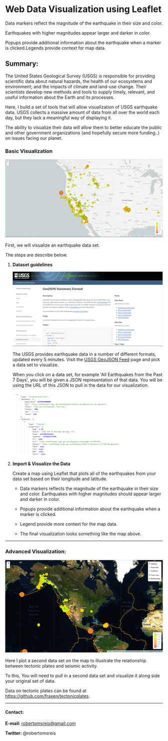 # Web Data Visualization using Leaflet

Data markers reflect the magnitude of the earthquake in their size and color. 

Earthquakes with higher magnitudes appear larger and darker in color.

Popups provide additional information about the earthquake when a marker is clicked.Legends provide context for map data.

## Summary:

The United States Geological Survey (USGS) is responsible for providing scientific data about natural hazards, the health of our ecosystems and environment; and the impacts of climate and land-use change. Their scientists develop new methods and tools to supply timely, relevant, and useful information about the Earth and its processes.

Here, I build a set of tools that will allow visualization of USGS earthquake data. USGS collects a massive amount of data from all over the world each day, but they lack a meaningful way of displaying it. 

The ability to visualize their data will allow them to better educate the public and other government organizations (and hopefully secure more funding..) on issues facing our planet.

### Basic Visualization

![2-BasicMap](Images/2-BasicMap.png)

First, we will visualize an earthquake data set.

The steps are describe below.

1. **Dataset guidelines**

   ![3-Data](Images/3-Data.png)

   The USGS provides earthquake data in a number of different formats, updated every 5 minutes. Visit the [USGS GeoJSON Feed](http://earthquake.usgs.gov/earthquakes/feed/v1.0/geojson.php) page and pick a data set to visualize. 
   
   When you click on a data set, for example 'All Earthquakes from the Past 7 Days', you will be given a JSON representation of that data. You will be using the URL of this JSON to pull in the data for our visualization.

   ![4-JSON](Images/4-JSON.png)

2. **Import & Visualize the Data**

   Create a map using Leaflet that plots all of the earthquakes from your data set based on their longitude and latitude.

    - Data markers reflects the magnitude of the earthquake in their size and color. Earthquakes with higher magnitudes should appear larger and darker in color.

    - Popups provide additional information about the earthquake when a marker is clicked.
    
    - Legend provide more context for the map data.
    
    - The final visualization looks something like the map above.

- - -

### Advanced Visualization:

![5-Advanced](Images/5-Advanced.png)

Here I plot a second data set on the map to illustrate the relationship between tectonic plates and seismic activity.

To this, You will need to pull in a second data set and visualize it along side your original set of data. 

Data on tectonic plates can be found at <https://github.com/fraxen/tectonicplates>.

- - -

#### Contact:
<b>E-mail: </b> robertomsreis@gmail.com
 
<b>Twitter: </b> @robertomsreis


